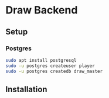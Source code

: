 # Draw Backend
## Setup
### Postgres
```bash
sudo apt install postgresql
sudo -u postgres createuser player
sudo -u postgres createdb draw_master
```
## Installation
